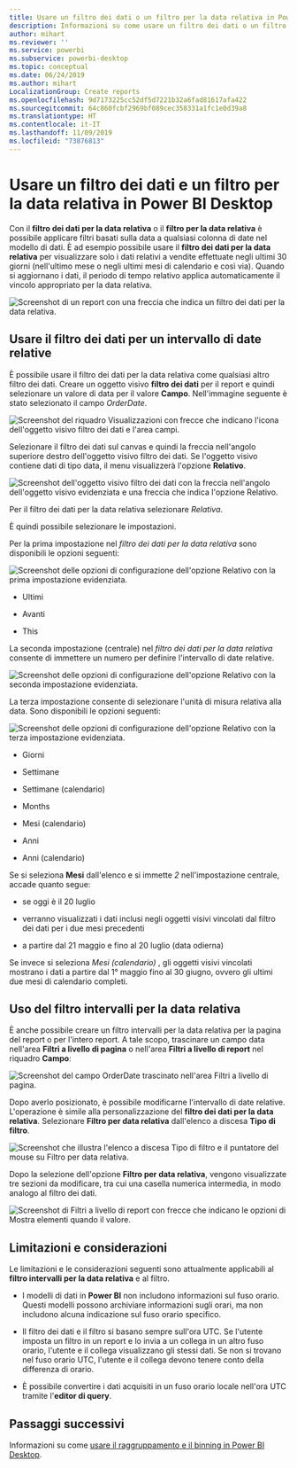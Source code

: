 ```yaml
---
title: Usare un filtro dei dati o un filtro per la data relativa in Power BI Desktop
description: Informazioni su come usare un filtro dei dati o un filtro per limitare intervalli di date relative in Power BI Desktop
author: mihart
ms.reviewer: ''
ms.service: powerbi
ms.subservice: powerbi-desktop
ms.topic: conceptual
ms.date: 06/24/2019
ms.author: mihart
LocalizationGroup: Create reports
ms.openlocfilehash: 9d7173225cc52df5d7221b32a6fad81617afa422
ms.sourcegitcommit: 64c860fcbf2969bf089cec358331a1fc1e0d39a8
ms.translationtype: HT
ms.contentlocale: it-IT
ms.lasthandoff: 11/09/2019
ms.locfileid: "73876813"
---
```

# <a name="use-a-relative-date-slicer-and-filter-in-power-bi-desktop"></a>Usare un filtro dei dati e un filtro per la data relativa in Power BI Desktop

Con il **filtro dei dati per la data relativa** o il **filtro per la data relativa** è possibile applicare filtri basati sulla data a qualsiasi colonna di date nel modello di dati. È ad esempio possibile usare il **filtro dei dati per la data relativa** per visualizzare solo i dati relativi a vendite effettuate negli ultimi 30 giorni (nell'ultimo mese o negli ultimi mesi di calendario e così via). Quando si aggiornano i dati, il periodo di tempo relativo applica automaticamente il vincolo appropriato per la data relativa.

![Screenshot di un report con una freccia che indica un filtro dei dati per la data relativa.](media/desktop-slicer-filter-date-range/relative-date-range-slicer-filter-01.png)

## <a name="use-the-relative-date-range-slicer"></a>Usare il filtro dei dati per un intervallo di date relative

È possibile usare il filtro dei dati per la data relativa come qualsiasi altro filtro dei dati. Creare un oggetto visivo **filtro dei dati** per il report e quindi selezionare un valore di data per il valore **Campo**. Nell'immagine seguente è stato selezionato il campo *OrderDate*.

![Screenshot del riquadro Visualizzazioni con frecce che indicano l'icona dell'oggetto visivo filtro dei dati e l'area campi.](media/desktop-slicer-filter-date-range/relative-date-range-slicer-filter-02.png)

Selezionare il filtro dei dati sul canvas e quindi la freccia nell'angolo superiore destro dell'oggetto visivo filtro dei dati. Se l'oggetto visivo contiene dati di tipo data, il menu visualizzerà l'opzione **Relativo**.

![Screenshot dell'oggetto visivo filtro dei dati con la freccia nell'angolo dell'oggetto visivo evidenziata e una freccia che indica l'opzione Relativo.](media/desktop-slicer-filter-date-range/relative-date-range-slicer-filter-03.png)

Per il filtro dei dati per la data relativa selezionare *Relativa*.

È quindi possibile selezionare le impostazioni.

Per la prima impostazione nel *filtro dei dati per la data relativa* sono disponibili le opzioni seguenti:

![Screenshot delle opzioni di configurazione dell'opzione Relativo con la prima impostazione evidenziata.](media/desktop-slicer-filter-date-range/relative-date-range-slicer-filter-04.png)

* Ultimi

* Avanti

* This

La seconda impostazione (centrale) nel *filtro dei dati per la data relativa* consente di immettere un numero per definire l'intervallo di date relative.

![Screenshot delle opzioni di configurazione dell'opzione Relativo con la seconda impostazione evidenziata.](media/desktop-slicer-filter-date-range/relative-date-range-slicer-filter-04a.png)

La terza impostazione consente di selezionare l'unità di misura relativa alla data. Sono disponibili le opzioni seguenti:

![Screenshot delle opzioni di configurazione dell'opzione Relativo con la terza impostazione evidenziata.](media/desktop-slicer-filter-date-range/relative-date-range-slicer-filter-05.png)

* Giorni

* Settimane

* Settimane (calendario)

* Months

* Mesi (calendario)

* Anni

* Anni (calendario)

Se si seleziona **Mesi** dall'elenco e si immette *2* nell'impostazione centrale, accade quanto segue:

* se oggi è il 20 luglio

* verranno visualizzati i dati inclusi negli oggetti visivi vincolati dal filtro dei dati per i due mesi precedenti

* a partire dal 21 maggio e fino al 20 luglio (data odierna)

Se invece si seleziona *Mesi (calendario)* , gli oggetti visivi vincolati mostrano i dati a partire dal 1° maggio fino al 30 giugno, ovvero gli ultimi due mesi di calendario completi.

## <a name="using-the-relative-date-range-filter"></a>Uso del filtro intervalli per la data relativa

È anche possibile creare un filtro intervalli per la data relativa per la pagina del report o per l'intero report. A tale scopo, trascinare un campo data nell'area **Filtri a livello di pagina** o nell'area **Filtri a livello di report** nel riquadro **Campo**:

![Screenshot del campo OrderDate trascinato nell'area Filtri a livello di pagina.](media/desktop-slicer-filter-date-range/relative-date-range-slicer-filter-06.png)

Dopo averlo posizionato, è possibile modificarne l'intervallo di date relative. L'operazione è simile alla personalizzazione del **filtro dei dati per la data relativa**. Selezionare **Filtro per data relativa** dall'elenco a discesa **Tipo di filtro**.

![Screenshot che illustra l'elenco a discesa Tipo di filtro e il puntatore del mouse su Filtro per data relativa.](media/desktop-slicer-filter-date-range/relative-date-range-slicer-filter-07.png)

Dopo la selezione dell'opzione **Filtro per data relativa**, vengono visualizzate tre sezioni da modificare, tra cui una casella numerica intermedia, in modo analogo al filtro dei dati.

![Screenshot di Filtri a livello di report con frecce che indicano le opzioni di Mostra elementi quando il valore.](media/desktop-slicer-filter-date-range/relative-date-range-slicer-filter-08.png)

## <a name="limitations-and-considerations"></a>Limitazioni e considerazioni

Le limitazioni e le considerazioni seguenti sono attualmente applicabili al **filtro intervalli per la data relativa** e al filtro.

* I modelli di dati in **Power BI** non includono informazioni sul fuso orario. Questi modelli possono archiviare informazioni sugli orari, ma non includono alcuna indicazione sul fuso orario specifico.

* Il filtro dei dati e il filtro si basano sempre sull'ora UTC. Se l'utente imposta un filtro in un report e lo invia a un collega in un altro fuso orario, l'utente e il collega visualizzano gli stessi dati. Se non si trovano nel fuso orario UTC, l'utente e il collega devono tenere conto della differenza di orario.

* È possibile convertire i dati acquisiti in un fuso orario locale nell'ora UTC tramite l'**editor di query**.

## <a name="next-steps"></a>Passaggi successivi

Informazioni su come [usare il raggruppamento e il binning in Power BI Desktop](../desktop-grouping-and-binning.md).
